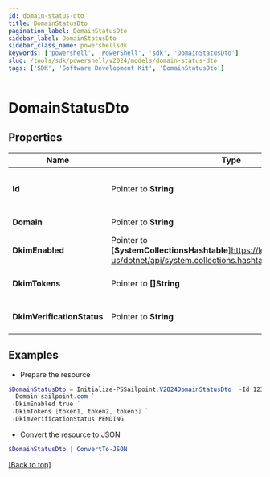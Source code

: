 ```yaml
---
id: domain-status-dto
title: DomainStatusDto
pagination_label: DomainStatusDto
sidebar_label: DomainStatusDto
sidebar_class_name: powershellsdk
keywords: ['powershell', 'PowerShell', 'sdk', 'DomainStatusDto'] 
slug: /tools/sdk/powershell/v2024/models/domain-status-dto
tags: ['SDK', 'Software Development Kit', 'DomainStatusDto']
---
```



# DomainStatusDto

## Properties

Name | Type | Description | Notes
------------ | ------------- | ------------- | -------------
**Id** |  Pointer to **String** | New UUID associated with domain to be verified | [optional] 
**Domain** |  Pointer to **String** | A domain address | [optional] 
**DkimEnabled** |  Pointer to [**SystemCollectionsHashtable**]https://learn.microsoft.com/en-us/dotnet/api/system.collections.hashtable?view=net-9.0 | DKIM is enabled for this domain | [optional] 
**DkimTokens** |  Pointer to **[]String** | DKIM tokens required for authentication | [optional] 
**DkimVerificationStatus** |  Pointer to **String** | Status of DKIM authentication | [optional] 

## Examples

- Prepare the resource
```powershell
$DomainStatusDto = Initialize-PSSailpoint.V2024DomainStatusDto  -Id 123b45b0-aaaa-bbbb-a7db-123456a56abc `
 -Domain sailpoint.com `
 -DkimEnabled true `
 -DkimTokens [token1, token2, token3] `
 -DkimVerificationStatus PENDING
```

- Convert the resource to JSON
```powershell
$DomainStatusDto | ConvertTo-JSON
```


[[Back to top]](#) 


